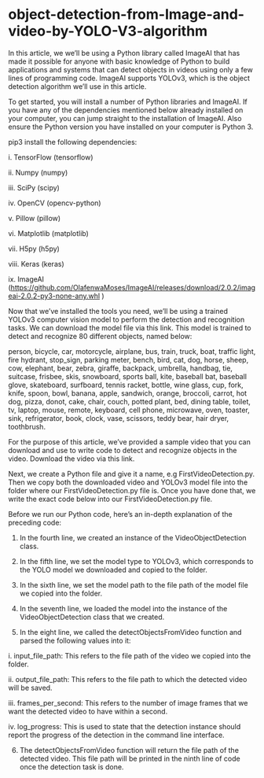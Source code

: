 # object-detection-from-Image-and-video-by-YOLO-V3-algorithm

In this article, we we’ll be using a Python library called ImageAI that has made it possible for anyone with basic knowledge of Python to build applications and systems that can detect objects in videos using only a few lines of programming code. ImageAI supports YOLOv3, which is the object detection algorithm we’ll use in this article.

To get started, you will install a number of Python libraries and ImageAI. If you have any of the dependencies mentioned below already installed on your computer, you can jump straight to the installation of ImageAI. Also ensure the Python version you have installed on your computer is Python 3.

pip3 install the following dependencies:

i. TensorFlow (tensorflow)

ii. Numpy (numpy)

iii. SciPy (scipy)

iv. OpenCV (opencv-python)

v. Pillow (pillow)

vi. Matplotlib (matplotlib)

vii. H5py (h5py)

viii. Keras (keras)

ix. ImageAI (https://github.com/OlafenwaMoses/ImageAI/releases/download/2.0.2/imageai-2.0.2-py3-none-any.whl )


Now that we’ve installed the tools you need, we’ll be using a trained YOLOv3 computer vision model to perform the detection and recognition tasks. We can download the model file via this link. This model is trained to detect and recognize 80 different objects, named below:

person, bicycle, car, motorcycle, airplane,
bus, train, truck, boat, traffic light, fire hydrant, stop_sign,
parking meter, bench, bird, cat, dog, horse, sheep, cow, elephant, bear, zebra,
giraffe, backpack, umbrella, handbag, tie, suitcase, frisbee, skis, snowboard,
sports ball, kite, baseball bat, baseball glove, skateboard, surfboard, tennis racket,
bottle, wine glass, cup, fork, knife, spoon, bowl, banana, apple, sandwich, orange,
broccoli, carrot, hot dog, pizza, donot, cake, chair, couch, potted plant, bed,
dining table, toilet, tv, laptop, mouse, remote, keyboard, cell phone, microwave,
oven, toaster, sink, refrigerator, book, clock, vase, scissors, teddy bear, hair dryer,
toothbrush.

For the purpose of this article, we’ve provided a sample video that you can download and use to write code to detect and recognize objects in the video. Download the video via this link.

Next, we create a Python file and give it a name, e.g FirstVideoDetection.py. Then we copy both the downloaded video and YOLOv3 model file into the folder where our FirstVideoDetection.py file is. Once you have done that, we write the exact code below into our FirstVideoDetection.py file.



Before we run our Python code, here’s an in-depth explanation of the preceding code:

1) In the fourth line, we created an instance of the VideoObjectDetection class.

2) In the fifth line, we set the model type to YOLOv3, which corresponds to the YOLO model we downloaded and copied to the folder.

3) In the sixth line, we set the model path to the file path of the model file we copied into the folder.

4) In the seventh line, we loaded the model into the instance of the VideoObjectDetection class that we created.

5) In the eight line, we called the detectObjectsFromVideo function and parsed the following values into it:

i. input_file_path: This refers to the file path of the video we copied into the folder.

ii. output_file_path: This refers to the file path to which the detected video will be saved.

iii. frames_per_second: This refers to the number of image frames that we want the detected video to have within a second.

iv. log_progress: This is used to state that the detection instance should report the progress of the detection in the command line interface.

6) The detectObjectsFromVideo function will return the file path of the detected video. This file path will be printed in the ninth line of code once the detection task is done.
